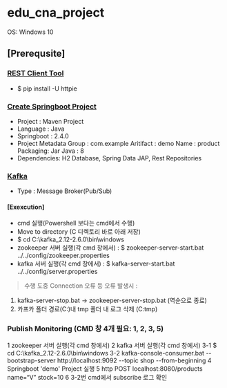 # edu_cna_project

OS: Windows 10

## [Prerequsite]

### [REST Client Tool](https://github.com/TheOpenCloudEngine/uEngine-cloud/wiki/Httpie-설치)
- $ pip install -U httpie

### [Create Springboot Project](https://start.spring.io/)
- Project : Maven Project
- Language : Java
- Springboot : 2.4.0
- Project Metadata
  Group : com.example
  Aritifact : demo
  Name : product
  Packaging: Jar
  Java : 8
- Dependencies: H2 Database, Spring Data JAP, Rest Repositories

### [Kafka](https://blusky10.tistory.com/366) 
 - Type : Message Broker(Pub/Sub)
 #### [Exexcution]
 - cmd 실행(Powershell 보다는 cmd에서 수행) 
 - Move to directory (C 디렉토리 바로 아래 저장)
 - $ cd C:\kafka_2.12-2.6.0\bin\windows
 - zookeeper 서버 실행(각 cmd 창에서) : $ zookeeper-server-start.bat ../../config/zookeeper.properties
 - kafka 서버 실행(각 cmd 창에서) : $ kafka-server-start.bat ../../config/server.properties
 
 > 수행 도중 Connection 오류 등 오류 발생시 : 
   1) kafka-server-stop.bat → zookeeper-server-stop.bat (역순으로 종료)
   2) 카프카 폴더 경로(C:)내 tmp 폴더 내 로그 삭제 (C:tmp)
  
### Publish Monitoring (CMD 창 4개 필요: 1, 2, 3, 5)

 1 zookeeper 서버 실행(각 cmd 창에서)
 2 kafka 서버 실행(각 cmd 창에서) 
 3-1 $ cd C:\kafka_2.12-2.6.0\bin\windows 
 3-2 kafka-console-consumer.bat --bootstrap-server http://localhost:9092 --topic shop --from-beginning 
 4 Springboot 'demo' Project 실행 
 5 http POST localhost:8080/products name=“V” stock=10 
 6 3-2번 cmd에서 subscribe 로그 확인
